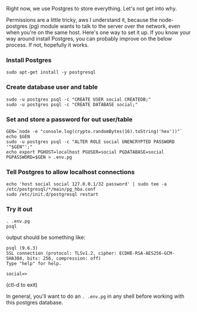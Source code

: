 
Right now, we use Postgres to store everything.  Let's not get into why.

Permissions are a little tricky, aws I understand it, because the
node-postgres (pg) module wants to talk to the server over the
network, even when you're on the same host.  Here's one way to set it
up.  If you know your way around install Postgres, you can probably
improve on the below process.  If not, hopefully it works.

### Install Postgres

```
sudo apt-get install -y postgresql
```

### Create database user and table

```
sudo -u postgres psql -c "CREATE USER social CREATEDB;"
sudo -u postgres psql -c "CREATE DATABASE social;"
```

### Set and store a password for out user/table

```
GEN=`node -e "console.log(crypto.randomBytes(16).toString('hex'))"`
echo $GEN
sudo -u postgres psql -c "ALTER ROLE social UNENCRYPTED PASSWORD '"$GEN"';"
echo export PGHOST=localhost PGUSER=social PGDATABASE=social PGPASSWORD=$GEN > .env.pg
```

### Tell Postgres to allow localhost connections

```
echo 'host social social 127.0.0.1/32 password' | sudo tee -a /etc/postgresql/*/main/pg_hba.conf
sudo /etc/init.d/postgresql restart
```

### Try it out

```
. .env.pg
psql
```

output should be something like:

```
psql (9.6.3)
SSL connection (protocol: TLSv1.2, cipher: ECDHE-RSA-AES256-GCM-SHA384, bits: 256, compression: off)
Type "help" for help.

social=> 
```

(ctl-d to exit)

In general, you'll want to do an `. .env.pg` in any shell before
working with this postgres database.